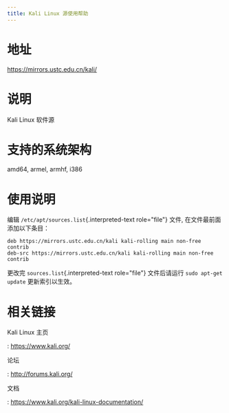 ```yaml
---
title: Kali Linux 源使用帮助
---
```


地址
====

<https://mirrors.ustc.edu.cn/kali/>

说明
====

Kali Linux 软件源

支持的系统架构
==============

amd64, armel, armhf, i386

使用说明
========

编辑 `/etc/apt/sources.list`{.interpreted-text role="file"} 文件,
在文件最前面添加以下条目：

    deb https://mirrors.ustc.edu.cn/kali kali-rolling main non-free contrib
    deb-src https://mirrors.ustc.edu.cn/kali kali-rolling main non-free contrib

更改完 `sources.list`{.interpreted-text role="file"} 文件后请运行
`sudo apt-get update` 更新索引以生效。

相关链接
========

Kali Linux 主页

:   <https://www.kali.org/>

论坛

:   <http://forums.kali.org/>

文档

:   <https://www.kali.org/kali-linux-documentation/>
